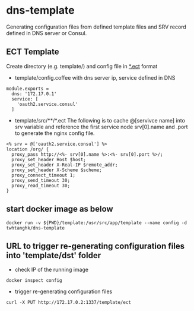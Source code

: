 # dns-template
Generating configuration files from defined template files and SRV record defined in DNS server or Consul.

## ECT Template
Create directory (e.g. template/) and config file in [*.ect](http://ectjs.com) format

* template/config.coffee with dns server ip, service defined in DNS
```
module.exports =
  dns: '172.17.0.1'
  service: [
    'oauth2.service.consul'
  ]
```

* template/src/**/*.ect
The following is to cache @[servivce name] into srv variable and reference the first service node srv[0].name and .port to generate the nginx config file.
```
<% srv = @['oauth2.service.consul'] %>
location /org/ {
  proxy_pass http://<%- srv[0].name %>:<%- srv[0].port %>/;
  proxy_set_header Host $host;
  proxy_set_header X-Real-IP $remote_addr;
  proxy_set_header X-Scheme $scheme;
  proxy_connect_timeout 1;
  proxy_send_timeout 30;
  proxy_read_timeout 30;
}
```

## start docker image as below
```
docker run -v ${PWD}/template:/usr/src/app/template --name config -d twhtanghk/dns-template
```

## URL to trigger re-generating configuration files into 'template/dst' folder
* check IP of the running image
```
docker inspect config
```

* trigger re-generating configuration files
```
curl -X PUT http://172.17.0.2:1337/template/ect
```
